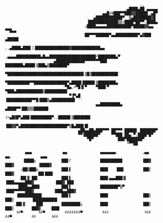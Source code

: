 
                                                                 ,,
                                                          ,▄████▄██ ▄▄▄▄▄
                                                ▄▄█@Φ███▀▀███▓▓█████▌,▄█▀
                                         ,  ▄████████████▀ `▒▄████████▓█
                                         ▐█████████████▒▒╒████▀██▀▀,████▄
                                        ╒████▄▄▄▄▄███████████▀█████▓▓▄▄ ▀▀█▄▄
                                        ██▀▀▀██████▀▄▄██████████▀▄▓███  ▄█████
                                    ,,▄████▄███▌]▐███████████████▓█████████████▄▄
                             ,▄▄▄▄███████████▄█▄▄█████████████████████╜████████▄▀`
                          ▄█████████████▀▀▀▀▀▀▀███ ████████▄████▌▒███▄▒████████▀
                           ▀██████████████████████████████████▌▒█▒████████████`
                            ▀██████████▀▀███████████████▀▄████▌█████▌▒████████▄
                              '▀█▄,═▀█▐▌▀    ▀███▌▀ ▀███▄████████████▒██████████
                                 ▀▐▀▄█        ▐███████████▀▀█▐███▒▄██████████▌ ''
                                             ▄▄█████████▄ ▄████▀▀▐██▒▒▒██████▌
                                       ]═▄█▓█▀▄███▐█████████▀,,█████▌▒███████▌
                                      ▐██▓▓▀▄█████████████████████▀▒█▄███▌█▌
                                     ▄██▄▄██▄███▀▀▀ ██▀▀▀ █████▌ ███████▀
                                     ▀▀▐██████▀     ▀▀███ ██▄ ▀,████▀█▀
                                         ▀█▀           ███▀███████▀
                                                           ╚▀▀██

             ▄▄▄              ▄▄               ▄▄▄▄▄▄▄,           ,▄▄      ▄▄,             ▄▄▄
            ▐████╗           ▐██▌Γ             ██████████         ▐██▓     ███▓           ▐████▓
           ╒██▒███µ          ▐██▌▌             ███▌   ▐██▌        ▐██╣     ███▓           ██▌███▌
           ██▌▓ ██▌          ▐██▌▌             ███▌▄▄▄███▒▌       ▐███▄▄▄▄▄███▓          ███▓ ███
          ████▄▄███▌         ▐██▌▌             ████████▀▒▀        ▐███▀▀▀▀▀███▓         ▐███▄▄███▓
         ▐██████████▌        ▐██▌▌             ███▌               ▐██╣     ███╣        ▐██████████▌
        ,██▌▓     ███        ▐████████╓        ███▌               ▐██╣     ███╣        ███▓     ███▌
         ╚╝▀       ╚╝▀         ╝╝╝╝╝╝╝▀         ╝╝╛                ╙╝╝      ╝╝▀         ╝╝       ╚╝╝

